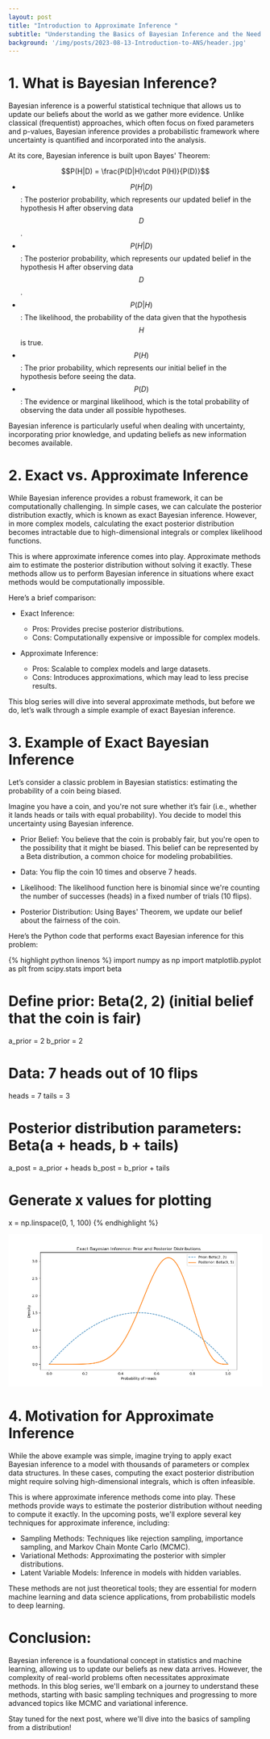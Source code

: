 ```yaml
---
layout: post
title: "Introduction to Approximate Inference "
subtitle: "Understanding the Basics of Bayesian Inference and the Need for Approximate Methods"
background: '/img/posts/2023-08-13-Introduction-to-ANS/header.jpg'
---
```

# 1. What is Bayesian Inference?

Bayesian inference is a powerful statistical technique that allows us to update our beliefs about the world as we gather more evidence. Unlike classical (frequentist) approaches, which often focus on fixed parameters and p-values, Bayesian inference provides a probabilistic framework where uncertainty is quantified and incorporated into the analysis.

At its core, Bayesian inference is built upon Bayes' Theorem:

$$P(H|D) = \frac{P(D|H)\cdot P(H)}{P(D)}$$

* $$P(H|D)$$: The posterior probability, which represents our updated belief in the hypothesis H after observing data $$D$$.
* $$P(H|D)$$: The posterior probability, which represents our updated belief in the hypothesis H after observing data $$D$$.
* $$P(D|H)$$: The likelihood, the probability of the data given that the hypothesis $$H$$ is true.
* $$P(H)$$: The prior probability, which represents our initial belief in the hypothesis before seeing the data.
* $$P(D)$$: The evidence or marginal likelihood, which is the total probability of observing the data under all possible hypotheses.

Bayesian inference is particularly useful when dealing with uncertainty, incorporating prior knowledge, and updating beliefs as new information becomes available.

# 2. Exact vs. Approximate Inference
  
While Bayesian inference provides a robust framework, it can be computationally challenging. In simple cases, we can calculate the posterior distribution exactly, which is known as exact Bayesian inference. However, in more complex models, calculating the exact posterior distribution becomes intractable due to high-dimensional integrals or complex likelihood functions.

This is where approximate inference comes into play. Approximate methods aim to estimate the posterior distribution without solving it exactly. These methods allow us to perform Bayesian inference in situations where exact methods would be computationally impossible.

Here’s a brief comparison:

   * Exact Inference:
       - Pros: Provides precise posterior distributions.
       - Cons: Computationally expensive or impossible for complex models.

   * Approximate Inference:
       - Pros: Scalable to complex models and large datasets.
       - Cons: Introduces approximations, which may lead to less precise results.

This blog series will dive into several approximate methods, but before we do, let’s walk through a simple example of exact Bayesian inference.

#  3. Example of Exact Bayesian Inference
Let’s consider a classic problem in Bayesian statistics: estimating the probability of a coin being biased.

Imagine you have a coin, and you're not sure whether it’s fair (i.e., whether it lands heads or tails with equal probability). You decide to model this uncertainty using Bayesian inference.

* Prior Belief: You believe that the coin is probably fair, but you're open to the possibility that it might be biased. This belief can be represented by a Beta distribution, a common choice for modeling probabilities.

* Data: You flip the coin 10 times and observe 7 heads.

* Likelihood: The likelihood function here is binomial since we're counting the number of successes (heads) in a fixed number of trials (10 flips).

* Posterior Distribution: Using Bayes' Theorem, we update our belief about the fairness of the coin.

Here’s the Python code that performs exact Bayesian inference for this problem:

{% highlight python linenos %}
import numpy as np
import matplotlib.pyplot as plt
from scipy.stats import beta

# Define prior: Beta(2, 2) (initial belief that the coin is fair)
a_prior = 2
b_prior = 2

# Data: 7 heads out of 10 flips
heads = 7
tails = 3

# Posterior distribution parameters: Beta(a + heads, b + tails)
a_post = a_prior + heads
b_post = b_prior + tails

# Generate x values for plotting
x = np.linspace(0, 1, 100)
{% endhighlight %}

![Imagetext](\img\posts\2024-08-16-Approximate-Inference\exactBayesianInference.png)

# 4. Motivation for Approximate Inference

While the above example was simple, imagine trying to apply exact Bayesian inference to a model with thousands of parameters or complex data structures. In these cases, computing the exact posterior distribution might require solving high-dimensional integrals, which is often infeasible.

This is where approximate inference methods come into play. These methods provide ways to estimate the posterior distribution without needing to compute it exactly. In the upcoming posts, we'll explore several key techniques for approximate inference, including:

* Sampling Methods: Techniques like rejection sampling, importance sampling, and Markov Chain Monte Carlo (MCMC).
* Variational Methods: Approximating the posterior with simpler distributions.
* Latent Variable Models: Inference in models with hidden variables.

These methods are not just theoretical tools; they are essential for modern machine learning and data science applications, from probabilistic models to deep learning.

# Conclusion:

Bayesian inference is a foundational concept in statistics and machine learning, allowing us to update our beliefs as new data arrives. However, the complexity of real-world problems often necessitates approximate methods. In this blog series, we'll embark on a journey to understand these methods, starting with basic sampling techniques and progressing to more advanced topics like MCMC and variational inference.

Stay tuned for the next post, where we'll dive into the basics of sampling from a distribution!